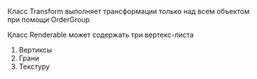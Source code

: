 Класс Transform выполняет трансформации только над всем объектом
 при помощи OrderGroup

Класс Renderable может содержать три вертекс-листа
1. Вертиксы
2. Грани
3. Текстуру